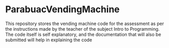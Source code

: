 # ParabuacVendingMachine

This repository stores the vending machine code for the assessment
as per the instructions made by the teacher of the subject
Intro to Programming. The code itself is self explanatory, and
the documentation that will also be submitted will help in 
explaining the code
